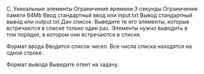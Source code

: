 C. Уникальные элементы
Ограничение времени 3 секунды
Ограничение памяти 64Mb
Ввод стандартный ввод или input.txt
Вывод стандартный вывод или output.txt
Дан список. Выведите те его элементы, которые встречаются в списке только один раз. Элементы нужно выводить в том порядке, в котором они встречаются в списке.

Формат ввода
Вводится список чисел. Все числа списка находятся на одной строке.

Формат вывода
Выведите ответ на задачу.
